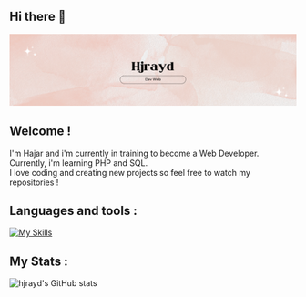 ## Hi there 👋
![alt text](banniere.png)
<!--
**hjrayd/hjrayd** is a ✨ _special_ ✨ repository because its `README.md` (this file) appears on your GitHub profile.-->

## Welcome ! 
I'm Hajar and i'm currently in training to become a Web Developer. <br>
Currently, i'm learning PHP and SQL. <br>
I love coding and creating new projects so feel free to watch my repositories ! <br>

## Languages and tools :
[![My Skills](https://skillicons.dev/icons?i=js,html,css,php,mysql,git,figma,symfony,vscode)](https://skillicons.dev)

## My Stats : 
![hjrayd's GitHub stats](https://github-readme-stats.vercel.app/api?username=hjrayd&show_icons=true&theme=gruvbox)

